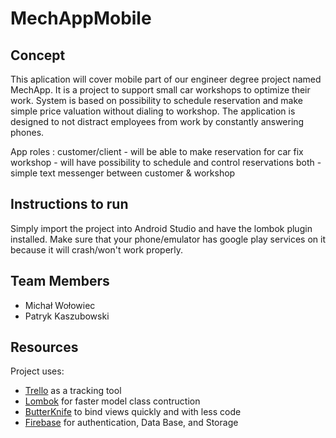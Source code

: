 # MechAppMobile

## Concept

This aplication will cover mobile part of our engineer degree project named MechApp. It is a project to support small car workshops to optimize their work. System is based on possibility to schedule reservation and make simple price valuation without dialing to workshop. The application is designed to not distract employees from work by constantly answering phones.

App roles : customer/client - will be able to make reservation for car fix workshop - will have possibility to schedule and control reservations both - simple text messenger between customer & workshop

## Instructions to run

Simply import the project into Android Studio and have the lombok plugin installed. Make sure that your phone/emulator has google play services on it because it will crash/won't work properly.

## Team Members
 - Michał Wołowiec  
 - Patryk Kaszubowski

## Resources

Project uses: 

 - [Trello](https://trello.com/b/rLtjdfte/mobile-app) as a tracking tool
 - [Lombok](https://projectlombok.org/) for faster model class contruction
 - [ButterKnife](http://jakewharton.github.io/butterknife/) to bind views quickly and with less code
 - [Firebase](https://firebase.google.com/) for authentication, Data Base, and Storage
